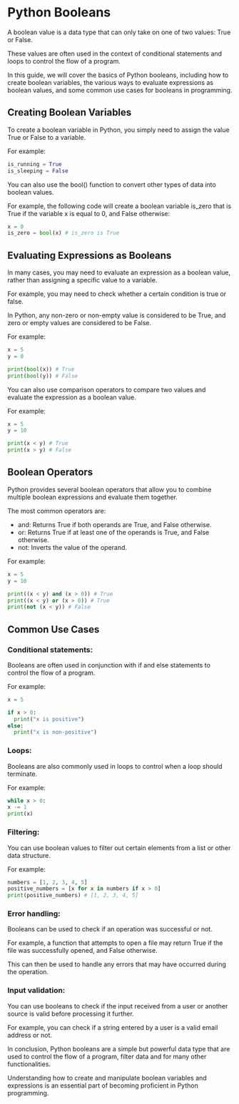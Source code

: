 # Python Booleans

A boolean value is a data type that can only take on one of two values: True or False.

These values are often used in the context of conditional statements and loops to control the flow of a program.

In this guide, we will cover the basics of Python booleans, including how to create boolean variables, the various ways to evaluate expressions as boolean values, and some common use cases for booleans in programming.

## Creating Boolean Variables

To create a boolean variable in Python, you simply need to assign the value True or False to a variable.

For example:

```python
is_running = True
is_sleeping = False
```

You can also use the bool() function to convert other types of data into boolean values.

For example, the following code will create a boolean variable is\_zero that is True if the variable x is equal to 0, and False otherwise:

```python
x = 0
is_zero = bool(x) # is_zero is True
```

## Evaluating Expressions as Booleans

In many cases, you may need to evaluate an expression as a boolean value, rather than assigning a specific value to a variable.

For example, you may need to check whether a certain condition is true or false.

In Python, any non-zero or non-empty value is considered to be True, and zero or empty values are considered to be False.

For example:

```python
x = 5
y = 0

print(bool(x)) # True
print(bool(y)) # False
```

You can also use comparison operators to compare two values and evaluate the expression as a boolean value.

For example:

```python
x = 5
y = 10

print(x < y) # True
print(x > y) # False
```

## Boolean Operators

Python provides several boolean operators that allow you to combine multiple boolean expressions and evaluate them together.

The most common operators are:

*   and: Returns True if both operands are True, and False otherwise.
*   or: Returns True if at least one of the operands is True, and False otherwise.
*   not: Inverts the value of the operand.

For example:

```python
x = 5
y = 10

print((x < y) and (x > 0)) # True
print((x < y) or (x > 0)) # True
print(not (x < y)) # False
```

## Common Use Cases

### Conditional statements:

Booleans are often used in conjunction with if and else statements to control the flow of a program.

For example:

```python
x = 5

if x > 0:
  print("x is positive")
else:
  print("x is non-positive")
```

### Loops:

Booleans are also commonly used in loops to control when a loop should terminate.

For example:

```python
while x > 0:
x -= 1
print(x)
```

### Filtering:

You can use boolean values to filter out certain elements from a list or other data structure.

For example:

```python
numbers = [1, 2, 3, 4, 5]
positive_numbers = [x for x in numbers if x > 0]
print(positive_numbers) # [1, 2, 3, 4, 5]
```

### Error handling:

Booleans can be used to check if an operation was successful or not.

For example, a function that attempts to open a file may return True if the file was successfully opened, and False otherwise.

This can then be used to handle any errors that may have occurred during the operation.

### Input validation:

You can use booleans to check if the input received from a user or another source is valid before processing it further.

For example, you can check if a string entered by a user is a valid email address or not.

In conclusion, Python booleans are a simple but powerful data type that are used to control the flow of a program, filter data and for many other functionalities.

Understanding how to create and manipulate boolean variables and expressions is an essential part of becoming proficient in Python programming.
